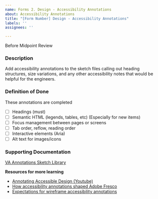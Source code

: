 ```yaml
---
name: Forms 2. Design - Accessibility Annotations
about: Accessibility Annotations
title: "[Form Number] Design - Accessibility Annotations"
labels: ''
assignees: ''

---
```


Before Midpoint Review

### **Description**
Add accessibility annotations to the sketch files calling out heading structures, size variations, and any other accessibility notes that would be helpful for the engineers.

### **Definition of Done**
These annotations are completed
- [ ] Headings (must)
- [ ] Semantic HTML (legends, tables, etc) (Especially for new items)
- [ ] Focus management between pages or screens
- [ ] Tab order, reflow, reading order
- [ ] Interactive elements (Aria)
- [ ] Alt text for images/icons

### **Supporting Documentation**
[VA Annotations Sketch Library](https://www.sketch.com/s/aaa5c25f-6991-4aac-a6ed-d378bdff7727)

**Resources for more learning**
- [Annotating Accessible Design \(Youtube\)](https://www.youtube.com/watch?v=OhrIpeyGxYQ)
- [How accessibility annotations shaped Adobe Fresco](https://adobe.design/stories/process/how-accessibility-bluelines-shaped-fresco)
- [Expectations for wireframe accessibility annotations](https://kb.iu.edu/d/bhpk)
